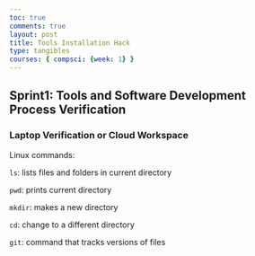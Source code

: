 ```yaml
---
toc: true
comments: true
layout: post
title: Tools Installation Hack
type: tangibles
courses: { compsci: {week: 1} }
---
```


## Sprint1: Tools and Software Development Process Verification

### Laptop Verification or Cloud Workspace

Linux commands:

`ls`: lists files and folders in current directory

`pwd`: prints current directory 

`mkdir`: makes a new directory

`cd`: change to a different directory

`git`: command that tracks versions of files

